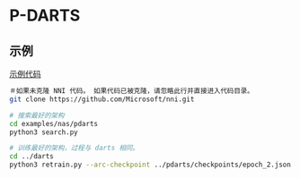 # P-DARTS

## 示例

[示例代码](https://github.com/microsoft/nni/tree/v1.9/examples/nas/pdarts)

```bash
＃如果未克隆 NNI 代码。 如果代码已被克隆，请忽略此行并直接进入代码目录。
git clone https://github.com/Microsoft/nni.git

# 搜索最好的架构
cd examples/nas/pdarts
python3 search.py

# 训练最好的架构，过程与 darts 相同。
cd ../darts
python3 retrain.py --arc-checkpoint ../pdarts/checkpoints/epoch_2.json
```
